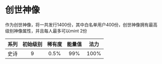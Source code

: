 # 创世神像
作为创世神像，将一共发行1400份，其中白名单用户400份，创世神像拥有最高级别神像属性，并且每人最多可以mint 2份

| 系列    |   初始级别 | 稀有度   |  能量值 |    法力    |
| :-----: |:-----:    | :-----:  | :----: |   :----:   |   
| 史诗    |      9    | 0.5%     |   99%  |     100%   |
